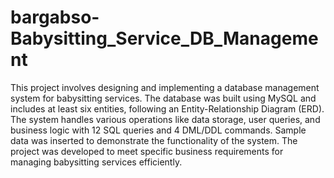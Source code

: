 # bargabso-Babysitting_Service_DB_Management
This project involves designing and implementing a database management system for babysitting services. The database was built using MySQL and includes at least six entities, following an Entity-Relationship Diagram (ERD). The system handles various operations like data storage, user queries, and business logic with 12 SQL queries and 4 DML/DDL commands. Sample data was inserted to demonstrate the functionality of the system. The project was developed to meet specific business requirements for managing babysitting services efficiently.
